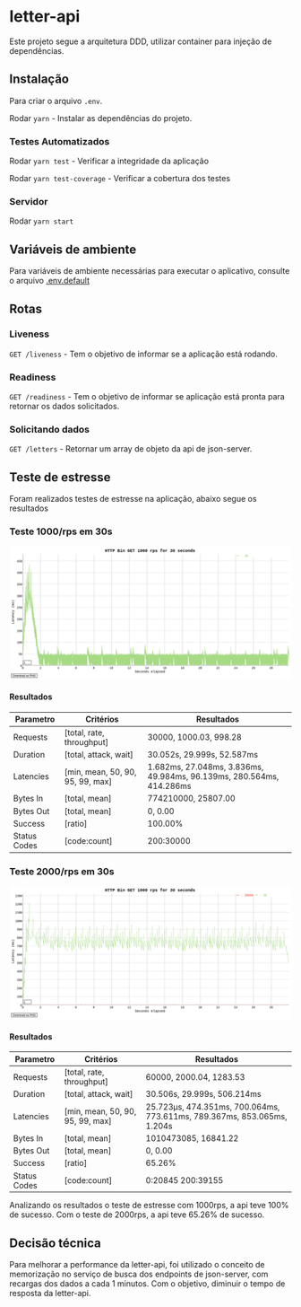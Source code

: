 # letter-api

Este projeto segue a arquitetura DDD, utilizar container para injeção de dependências.

## Instalação

Para criar o arquivo `.env`.

Rodar `yarn` - Instalar as dependências do projeto.

### Testes Automatizados

Rodar `yarn test` - Verificar a integridade da aplicação

Rodar `yarn test-coverage` - Verificar a cobertura dos testes

### Servidor

Rodar `yarn start`

## Variáveis de ambiente

Para variáveis ​​de ambiente necessárias para executar o aplicativo, consulte o arquivo [.env.default](https://github.com/mateusxis/letter-api/blob/master/.env.default)

## Rotas

### Liveness

`GET /liveness` - Tem o objetivo de informar se a aplicação está rodando.

### Readiness

`GET /readiness` - Tem o objetivo de informar se aplicação está pronta para retornar os dados solicitados.

### Solicitando dados

`GET /letters` - Retornar um array de objeto da api de json-server.

## Teste de estresse

Foram realizados testes de estresse na aplicação, abaixo segue os resultados

### Teste 1000/rps em 30s

![1000rps-30s](./public/1000rps-30s.png)

#### Resultados

| Parametro    | Critérios                        | Resultados                                                           |
| ------------ | -------------------------------- | -------------------------------------------------------------------- |
| Requests     | [total, rate, throughput]        | 30000, 1000.03, 998.28                                               |
| Duration     | [total, attack, wait]            | 30.052s, 29.999s, 52.587ms                                           |
| Latencies    | [min, mean, 50, 90, 95, 99, max] | 1.682ms, 27.048ms, 3.836ms, 49.984ms, 96.139ms, 280.564ms, 414.286ms |
| Bytes In     | [total, mean]                    | 774210000, 25807.00                                                  |
| Bytes Out    | [total, mean]                    | 0, 0.00                                                              |
| Success      | [ratio]                          | 100.00%                                                              |
| Status Codes | [code:count]                     | 200:30000                                                            |

### Teste 2000/rps em 30s

![2000rps-30s](./public/2000rps-30s.png)

#### Resultados

| Parametro    | Critérios                        | Resultados                                                              |
| ------------ | -------------------------------- | ----------------------------------------------------------------------- |
| Requests     | [total, rate, throughput]        | 60000, 2000.04, 1283.53                                                 |
| Duration     | [total, attack, wait]            | 30.506s, 29.999s, 506.214ms                                             |
| Latencies    | [min, mean, 50, 90, 95, 99, max] | 25.723µs, 474.351ms, 700.064ms, 773.611ms, 789.367ms, 853.065ms, 1.204s |
| Bytes In     | [total, mean]                    | 1010473085, 16841.22                                                    |
| Bytes Out    | [total, mean]                    | 0, 0.00                                                                 |
| Success      | [ratio]                          | 65.26%                                                                  |
| Status Codes | [code:count]                     | 0:20845 200:39155                                                       |

Analizando os resultados o teste de estresse com 1000rps, a api teve 100% de sucesso. Com o teste de 2000rps, a api teve 65.26% de sucesso.

## Decisão técnica

Para melhorar a performance da letter-api, foi utilizado o conceito de memorização no serviço de busca dos endpoints de json-server, com recargas dos dados a cada 1 minutos. Com o objetivo, diminuir o tempo de resposta da letter-api.
